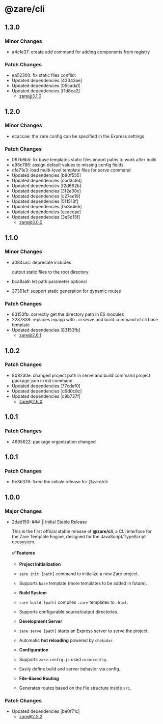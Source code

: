 # @zare/cli

## 1.3.0

### Minor Changes

- a4cfe37: create add command for adding components from registry

### Patch Changes

- ea52300: fix static files conflict
- Updated dependencies [43343ae]
- Updated dependencies [05cada1]
- Updated dependencies [f1d8ea2]
  - zare@3.1.0

## 1.2.0

### Minor Changes

- ecaccae: the zare config can be specified in the Express settings

### Patch Changes

- 097b6b5: fix base templates static files import paths to work after build
- e98c786: assign default values to missing config fields
- dfe71e3: load multi-level template files for serve command
- Updated dependencies [b80f555]
- Updated dependencies [cbd3c9d]
- Updated dependencies [f2d662b]
- Updated dependencies [3f2e30c]
- Updated dependencies [c27ee19]
- Updated dependencies [511513f]
- Updated dependencies [0a3e4e5]
- Updated dependencies [ecaccae]
- Updated dependencies [3e5d15f]
  - zare@3.0.0

## 1.1.0

### Minor Changes

- a084cac: deprecate includes

  output static files to the root directory

- bca8aa8: let path parameter optional
- 37301ef: support static generation for dynamic routes

### Patch Changes

- 83153fb: correctly get the directory path in ES modules
- 2237838: replaces myapp with . in serve and build command of cli base template
- Updated dependencies [83153fb]
  - zare@2.6.1

## 1.0.2

### Patch Changes

- 808230e: changed project path in serve and build command project package.json in init command
- Updated dependencies [77cdef0]
- Updated dependencies [d6d0c8c]
- Updated dependencies [c9b737f]
  - zare@2.6.0

## 1.0.1

### Patch Changes

- 4695622: package organization changed

## 1.0.1

### Patch Changes

- 9e3b376: fixed the initiale release for @zare/cli

## 1.0.0

### Major Changes

- 2dad150: ### 🎉 Initial Stable Release

  This is the first official stable release of **@zare/cli**, a CLI interface for the Zare Template Engine, designed for the JavaScript/TypeScript ecosystem.

  #### ✅ Features

  - **Project Initialization**

  - `zare init [path]` command to initialize a new Zare project.

  - Supports `base` template (more templates to be added in future).

  - **Build System**

  - `zare build [path]` compiles `.zare` templates to `.html`.

  - Supports configurable source/output directories.

  - **Development Server**

  - `zare serve [path]` starts an Express server to serve the project.

  - Automatic **hot reloading** powered by `chokidar`.

  - **Configuration**

  - Supports `zare.config.js` used `cosmiconfig`.

  - Easily define build and server behavior via config.

  - **File-Based Routing**

  - Generates routes based on the file structure inside `src`.

### Patch Changes

- Updated dependencies [be0f71c]
  - zare@2.5.2
